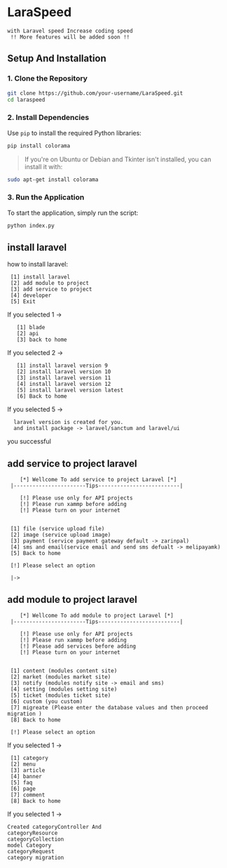 # LaraSpeed
```
with Laravel speed Increase coding speed
 !! More features will be added soon !!
```

## Setup And Installation

### 1. Clone the Repository

```bash
git clone https://github.com/your-username/LaraSpeed.git
cd laraspeed
```

### 2. Install Dependencies

Use `pip` to install the required Python libraries:

```bash
pip install colorama
```

> If you're on Ubuntu or Debian and Tkinter isn't installed, you can install it with:

```bash
sudo apt-get install colorama
```


### 3. Run the Application

To start the application, simply run the script:

```bash
python index.py
```

## install laravel
  how to install laravel:
```
 [1] install laravel
 [2] add module to project
 [3] add service to project
 [4] developer
 [5] Exit
```

If you selected 1 ->
```
   [1] blade
   [2] api
   [3] back to home
```

If you selected 2 ->
```
   [1] install laravel version 9
   [2] install laravel version 10
   [3] install laravel version 11
   [4] install laravel version 12
   [5] install laravel version latest
   [6] Back to home

```

If you selected 5 ->
```
  laravel version is created for you.
  and install package -> laravel/sanctum and laravel/ui
```
you successful 

## add service to project laravel
```
    [*] Wellcome To add service to project Laravel [*]
 |-----------------------Tips--------------------------|

    [!] Please use only for API projects
    [!] Please run xammp before adding
    [!] Please turn on your internet


 [1] file (service upload file)
 [2] image (service upload image)
 [3] payment (service payment gateway default -> zarinpal)
 [4] sms and email(service email and send sms defualt -> melipayamk)
 [5] Back to home

 [!] Please select an option

 |->

```

## add module to project laravel
```
    [*] Wellcome To add module to project Laravel [*]
 |-----------------------Tips--------------------------|

    [!] Please use only for API projects
    [!] Please run xammp before adding
    [!] Please add services before adding
    [!] Please turn on your internet


 [1] content (modules content site)
 [2] market (modules market site)
 [3] notify (modules notify site -> email and sms)
 [4] setting (modules setting site)
 [5] ticket (modules ticket site)
 [6] custom (you custom)
 [7] migreate (Please enter the database values ​​and then proceed migration )
 [8] Back to home

 [!] Please select an option

```

If you selected 1 ->

```
 [1] category
 [2] menu
 [3] article
 [4] banner
 [5] faq
 [6] page
 [7] comment
 [8] Back to home

```
If you selected 1 ->

```
Created categoryController And
categoryResource
categoryCollection
model Category
categoryRequest
category migration
```

